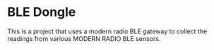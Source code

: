 # BLE Dongle
This is a project that uses a modern radio BLE gateway to collect the readings from various MODERN RADIO BLE sensors.
